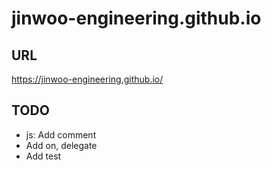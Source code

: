 # jinwoo-engineering.github.io

## URL
https://jinwoo-engineering.github.io/


## TODO
- js: Add comment
- Add on, delegate
- Add test